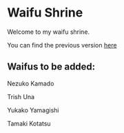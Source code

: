 # Waifu Shrine

Welcome to my waifu shrine.

You can find the previous version [here](https://github.com/LucaVHW/waifu-shrine)

## Waifus to be added:
Nezuko Kamado

Trish Una

Yukako Yamagishi

Tamaki Kotatsu
